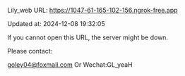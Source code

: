 Lily_web URL: https://1047-61-165-102-156.ngrok-free.app

Updated at: 2024-12-08 19:32:05

If you cannot open this URL, the server might be down.

Please contact: 

goley04@foxmail.com Or Wechat:GL_yeaH